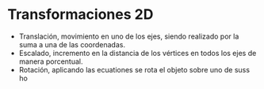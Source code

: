 # Transformaciones 2D
- Translación, movimiento en uno de los ejes, siendo realizado por la suma a una de las coordenadas.
- Escalado, incremento en la distancia de los vértices en todos los ejes de manera porcentual.
- Rotación, aplicando las ecuationes se rota el objeto sobre uno de suss ho